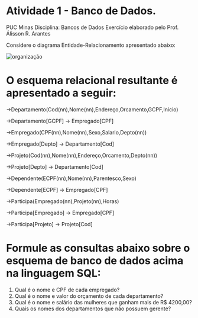 # Atividade 1 - Banco de Dados.
PUC Minas Disciplina: Bancos de Dados Exercício elaborado pelo Prof. Álisson R. Arantes

Considere o diagrama Entidade-Relacionamento apresentado abaixo:

![organização](https://user-images.githubusercontent.com/101724908/196692088-fb9775bb-4748-41d5-b690-641e0dc1ca61.jpg)

# O esquema relacional resultante é apresentado a seguir:

->Departamento(Cod(nn),Nome(nn),Endereço,Orcamento,GCPF,Inicio)

->Departamento[GCPF] → Empregado[CPF]

->Empregado(CPF(nn),Nome(nn),Sexo,Salario,Depto(nn))

->Empregado[Depto] → Departamento[Cod]

->Projeto(Cod(nn),Nome(nn),Endereço,Orcamento,Depto(nn))

->Projeto[Depto] → Departamento[Cod]

->Dependente(ECPF(nn),Nome(nn),Parentesco,Sexo)

->Dependente[ECPF] → Empregado[CPF]

->Participa(Empregado(nn),Projeto(nn),Horas)

->Participa[Empregado] → Empregado[CPF]

->Participa[Projeto] → Projeto[Cod]

# Formule as consultas abaixo sobre o esquema de banco de dados acima na linguagem SQL:
1. Qual é o nome e CPF de cada empregado?
2. Qual é o nome e valor do orçamento de cada departamento?
3. Qual é o nome e salário das mulheres que ganham mais de R$ 4200,00?
4. Quais os nomes dos departamentos que não possuem gerente?
